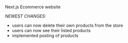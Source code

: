 Next.js Ecommerce website

_NEWEST CHANGES:_

- users can now delete their own products from the store
- users can now see their listed products
- implemented posting of products
